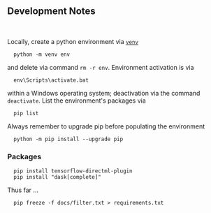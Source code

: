 <br>

## Development Notes

<br>

Locally, create a python environment via [`venv`](https://docs.python.org/3/library/venv.html)

```shell
  python -m venv env
```

and delete via command `rm -r env`.  Environment activation is via

```shell
  env\Scripts\activate.bat
```

within a Windows operating system; deactivation via the command `deactivate`.  List the environment's packages via

```shell
  pip list
```

Always remember to upgrade pip before populating the environment

```shell
  python -m pip install --upgrade pip
```

### Packages

```shell
  pip install tensorflow-directml-plugin
  pip install "dask[complete]"
```

Thus far ...

```shell
  pip freeze -f docs/filter.txt > requirements.txt
```

<br>
<br>

<br>
<br>

<br>
<br>

<br>
<br>
